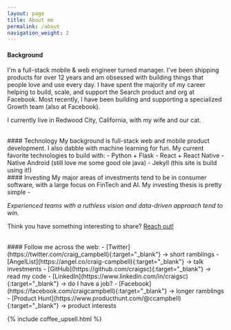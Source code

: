 ```yaml
---
layout: page
title: About me
permalink: /about
navigation_weight: 2
---
```

#### Background
I'm a full-stack mobile & web engineer turned manager. I've been shipping products for over 12 years and am obsessed with building things that people love and use every day. I have spent the majority of my career helping to build, scale, and support the Search product and org at Facebook. Most recently, I have been building and supporting a specialized Growth team (also at Facebook).

I currently live in Redwood City, California, with my wife and our cat.

<br>
#### Technology
My background is full-stack web and mobile product development. I also dabble with machine learning for fun. My current favorite technologies to build with:
  - Python + Flask
  - React + React Native
  - Native Android (still love me some good ole java)
  - Jekyll (this site is build using it!)

<br>
#### Investing
My major areas of investments tend to be in consumer software, with a large focus on FinTech and AI. My investing thesis is pretty simple - 

*Experienced teams with a ruthless vision and data-driven approach tend to win.* 

Think you have something interesting to share? [Reach out!](/contact)

<br>
<div class="row justify-content-center">
  <div class="col-auto" markdown="1">
#### Follow me across the web:
  - [Twitter](https://twitter.com/craig_campbell){:target="_blank"} → short ramblings
  - [AngelList](https://angel.co/craig-campbell){:target="_blank"} → talk investments
  - [GitHub](https://github.com/craigsc){:target="_blank"} → read my code
  - [LinkedIn](https://www.linkedin.com/in/craigsc){:target="_blank"} → do I have a job?
  - [Facebook](https://facebook.com/craigcampbell){:target="_blank"} → longer ramblings
  - [Product Hunt](https://www.producthunt.com/@ccampbell){:target="_blank"} → product interests
  </div>
</div>

{% include coffee_upsell.html %}
